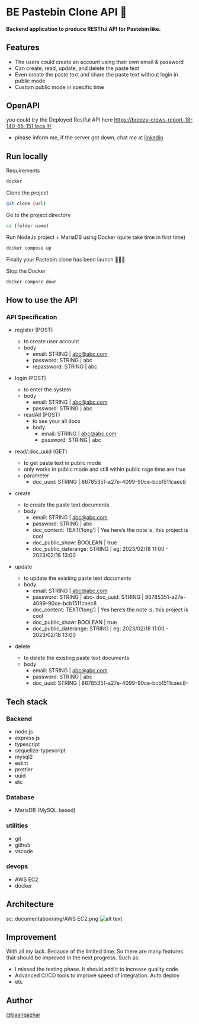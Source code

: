 # BE Pastebin Clone API 📝

#### Backend application to produce RESTful API for Pastebin like.



## Features
- The users could create an account using their own email & password
- Can create, read, update, and delete the paste text
- Even create the paste text and share the paste text without login in public mode
- Custom public mode in specific time





## OpenAPI
you could try the Deployed Restful API here https://breezy-crews-report-18-140-65-151.loca.lt/
* please inform me, if the server got down, chat me at [linkedin](https://www.linkedin.com/in/baariq-azhar/)  




## Run locally
Requirements
```bash 
docker
```

Clone the project
```bash 
git clone (url)
```

Go to the project directory
```bash
cd (folder name)
```

Run NodeJs project + MariaDB using Docker (quite take time in first time)
```bash
docker compose up
```

Finally your Pastebin clone has been launch 🚀🚀🚀

Stop the Docker
```bash
docker-compose down
```





## How to use the API
### API Specification

- register (POST)
    - to create user account
    - body
        - email: STRING | abc@abc.com
        - password: STRING | abc
        - repassword: STRING | abc

- login (POST)
    - to enter the system
    - body
        - email: STRING | abc@abc.com
        - password: STRING | abc
    - readAll (POST)
        - to see your all docs
        - body
            - email: STRING | abc@abc.com
            - password: STRING | abc

- read/:doc_uuid (GET)
    - to get paste text in public mode
    - only works in public mode and still within public rage time are true
    - parameter
        - doc_uuid: STRING | 86785351-a27e-4099-90ce-bcb1511caec8        

- create
    - to create the paste text documents
    - body
        - email: STRING | abc@abc.com
        - password: STRING | abc
        - doc_content: TEXT(‘long’) | Yes here’s the note is, this project is cool
        - doc_public_show: BOOLEAN | true
        - doc_public_daterange: STRING | eg: 2023/02/18 11:00 - 2023/02/18 13:00        


- update
    - to update the existing paste text documents
    - body
        - email: STRING | abc@abc.com
        - password: STRING | abc- doc_uuid: STRING | 86785351-a27e-4099-90ce-bcb1511caec8
        - doc_content: TEXT(‘long’) | Yes here’s the note is, this project is cool
        - doc_public_show: BOOLEAN | true
        - doc_public_daterange: STRING | eg: 2023/02/18 11:00 - 2023/02/18 13:00
    
- delete
    - to delete the existing paste text documents
    - body
        - email: STRING | abc@abc.com
        - password: STRING | abc
        - doc_uuid: STRING | 86785351-a27e-4099-90ce-bcb1511caec8- 















## Tech stack

### Backend

- node js 
- express js
- typescript
- sequelize-typescript
- mysql2
- eslint
- prettier
- uuid
- etc


### Database

- MariaDB (MySQL based)


### utilities
- git
- github
- vscode

### devops
- AWS EC2
- docker







## Architecture

sc: documentation/img/AWS EC2.png
![alt text](https://github.com/BaariqAzhar/be-etfax-test/blob/master/documentation/img/AWS%20EC2.png?raw=true)






## Improvement

With all my lack. Because of the limited time. So there are many features that should be improved in the next progress. Such as:
- I missed the testing phase. It should add it to increase quality code.
- Advanced CI/CD tools to improve speed of integration. Auto deploy
- etc





## Author
[@baariqazhar](https://github.com/BaariqAzhar)

